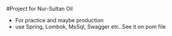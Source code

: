 #Project for Nur-Sultan Oil 
* For practice and maybe production
* use Spring, Lombok, MsSql, Swagger etc..See it on pom file